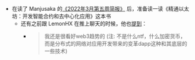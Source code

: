 - 在读了 Manjusaka 的[《2022年3月第五周简报》](https://manjusaka.itscoder.com/weekly/2022-04-week1.html) 后，准备读一读《精通以太坊：开发智能合约和去中心化应用》这本书
	- 还有之前跟 LemonHX 在推上聊天的时候，他也[提到](https://twitter.com/lemon_hx/status/1509526010701959176?s=20&t=eE36Yr_Jcxb1fxfyWZ9RNw)：
		- > 我还是很看好web3趋势的 (注: 不是什么ntf，什么加密货币，而是分布式的网络对应用开发带来的变革dapp这种和其底层的一些技术)